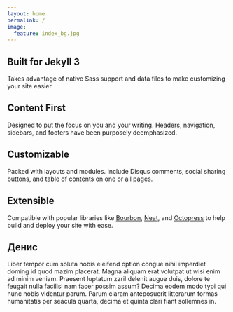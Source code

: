 ```yaml
---
layout: home
permalink: /
image:
  feature: index_bg.jpg
---
```


<div class="tiles">

<div class="tile">
  <h2 class="post-title">Built for Jekyll 3</h2>
  <p class="post-excerpt">Takes advantage of native Sass support and data files to make customizing your site easier.</p>
</div><!-- /.tile -->

<div class="tile">
  <h2 class="post-title">Content First</h2>
  <p class="post-excerpt">Designed to put the focus on you and your writing. Headers, navigation, sidebars, and footers have been purposely deemphasized.</p>
</div><!-- /.tile -->

<div class="tile">
  <h2 class="post-title">Customizable</h2>
  <p class="post-excerpt">Packed with layouts and modules. Include Disqus comments, social sharing buttons, and table of contents on one or all pages.</p>
</div><!-- /.tile -->

<div class="tile">
  <h2 class="post-title">Extensible</h2>
  <p class="post-excerpt">Compatible with popular libraries like <a href="http://bourbon.io">Bourbon</a>, <a href="http://neat.bourbon.io/">Neat</a>, and <a href="http://github.com/octopress/octopress">Octopress</a> to help build and deploy your site with ease.</p>
</div><!-- /.tile -->

</div><!-- /.tiles -->

## Денис

Liber tempor cum soluta nobis eleifend option congue nihil imperdiet doming id quod mazim placerat. Magna aliquam erat volutpat ut wisi enim ad minim veniam. Praesent luptatum zzril delenit augue duis, dolore te feugait nulla facilisi nam facer possim assum? Decima eodem modo typi qui nunc nobis videntur parum. Parum claram anteposuerit litterarum formas humanitatis per seacula quarta, decima et quinta clari fiant sollemnes in.
